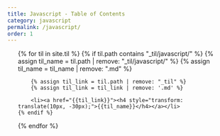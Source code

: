 ```yaml
---
title: Javascript - Table of Contents
category: javascript
permalink: /javascript/
order: 1
---
```


<div>
<ul>
{% for til in site.til %}
    {% if til.path contains "_til/javascript/" %}
        {% assign til_name = til.path | remove: "_til/javascript/" %}
        {% assign til_name = til_name | remove: ".md" %}

        {% assign til_link = til.path | remove: "_til" %}
        {% assign til_link = til_link | remove: '.md' %}

        <li><a href="{{til_link}}"><h4 style="transform: translate(10px, -30px);">{{til_name}}</h4></a></li>
    {% endif %}
{% endfor %}
<ul>
